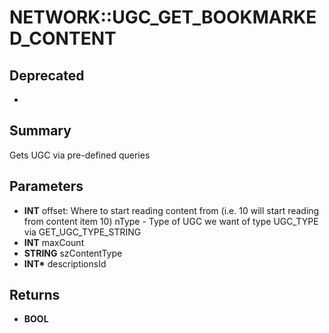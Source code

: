 # NETWORK::UGC_GET_BOOKMARKED_CONTENT

## Deprecated
-

## Summary
Gets UGC via pre-defined queries

## Parameters
* **INT** offset:
Where to start reading content from (i.e.
10 will start reading from content item 10) nType - Type of UGC we want of type UGC_TYPE via GET_UGC_TYPE_STRING
* **INT** maxCount
* **STRING** szContentType
* **INT\*** descriptionsId

## Returns
* **BOOL**
